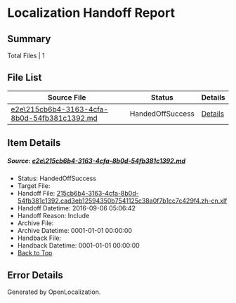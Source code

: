 # <a name='report-top'></a> Localization Handoff Report

## Summary
 Total Files | 1

## File List
 Source File | Status | Details 
 ----------- | ------ | ------- 
 [e2e\215cb6b4-3163-4cfa-8b0d-54fb381c1392.md](https://github.com/OpenLocalizationTestOrg/ol-test0/blob/05401490e3788b3c4a445bf3fd2c9b39ea8dac64/e2e/215cb6b4-3163-4cfa-8b0d-54fb381c1392.md) | HandedOffSuccess | [Details](#1c106332d02e044fbfd9b6b76c56d4ef62237ffc1)

## Item Details
##### <a name='1c106332d02e044fbfd9b6b76c56d4ef62237ffc1'></a> Source: [e2e\215cb6b4-3163-4cfa-8b0d-54fb381c1392.md](https://github.com/OpenLocalizationTestOrg/ol-test0/blob/05401490e3788b3c4a445bf3fd2c9b39ea8dac64/e2e/215cb6b4-3163-4cfa-8b0d-54fb381c1392.md)
* Status: HandedOffSuccess
* Target File: 
* Handoff File: [215cb6b4-3163-4cfa-8b0d-54fb381c1392.cad3eb12594350b7541125c38a0f7b1cc7c429f4.zh-cn.xlf](https://github.com/OpenLocalizationTestOrg/ol-test0-handoff/blob/8113db8b2b4a09de23fd23f7f264670fe979784c/ol-handoff/OpenLocalizationTestOrg/ol-test0-zhcn/ci/ht/215cb6b4-3163-4cfa-8b0d-54fb381c1392.cad3eb12594350b7541125c38a0f7b1cc7c429f4.zh-cn.xlf)
* Handoff Datetime: 2016-09-06 05:06:42
* Handoff Reason: Include
* Archive File: 
* Archive Datetime: 0001-01-01 00:00:00
* Handback File: 
* Handback Datetime: 0001-01-01 00:00:00
* [Back to Top](#report-top)


## Error Details

Generated by OpenLocalization.
